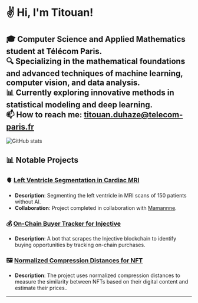 # ✌️ Hi, I'm Titouan!

🎓 **Computer Science and Applied Mathematics student at Télécom Paris**.  
🔍 Specializing in the mathematical foundations and advanced techniques of machine learning, computer vision, and data analysis.  
📊 Currently exploring innovative methods in statistical modeling and deep learning.  
📫 **How to reach me**: titouan.duhaze@telecom-paris.fr
---

![GitHub stats](https://github-readme-stats.vercel.app/api?username=titiuo&show_icons=true)

## 📊 **Notable Projects**

### 🫀 **[Left Ventricle Segmentation in Cardiac MRI](https://github.com/titiuo/Segmentation-IRM)**
- **Description**: Segmenting the left ventricle in MRI scans of 150 patients without AI.
- **Collaboration**: Project completed in collaboration with [Mamannne](https://github.com/Mamannne).

### 💰 **[On-Chain Buyer Tracker for Injective](https://github.com/titiuo/BOT-Injective2)**
- **Description**: A bot that scrapes the Injective blockchain to identify buying opportunities by tracking on-chain purchases.

### 🖼️ **[Normalized Compression Distances for NFT](https://github.com/titiuo/Normalized-Compression-Distances-for-NFT)**
- **Description**: The project uses normalized compression distances to measure the similarity between NFTs based on their digital content and estimate their prices..
  
---
